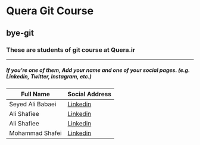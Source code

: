 # Quera Git Course
## bye-git

### These are students of git course at Quera.ir 
---
##### If you're one of them, Add your name and one of your social pages. (e.g. Linkedin, Twitter, Instagram, etc.)

|Full Name| Social Address |
|--|--|
| Seyed Ali Babaei | [Linkedin](https://www.linkedin.com/in/mrsalib/) |
| Ali Shafiee | [Linkedin](https://www.linkedin.com/in/ali-shafiee-688446168/) |
| Ali Shafiee | [Linkedin](https://www.linkedin.com/in/ali-shafiee-688446168/) |
| Mohammad Shafei | [Linkedin](https://www.linkedin.com/in/mohammad-shafei-6b2486202/) |

